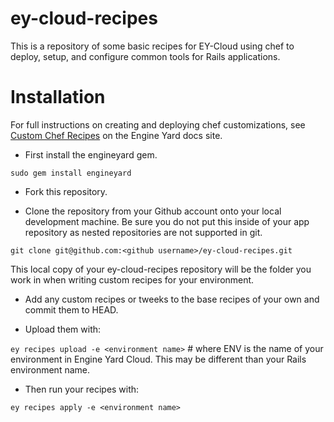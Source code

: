 ey-cloud-recipes
================
This is a repository of some basic recipes for EY-Cloud using chef to deploy, setup, and configure common tools for Rails applications.


Installation
============

For full instructions on creating and deploying chef customizations, see [Custom Chef Recipes](http://docs.engineyard.com/appcloud/howtos/customizations/custom-chef-recipes) on the Engine Yard docs site.

* First install the engineyard gem.
 
 `sudo gem install engineyard`

* Fork this repository.

* Clone the repository from your Github account onto your local development machine. Be sure you do not put this inside of your app repository as nested repositories are not supported in git.

 `git clone git@github.com:<github username>/ey-cloud-recipes.git`

This local copy of your ey-cloud-recipes repository will be the folder you work in when writing custom recipes for your environment.

* Add any custom recipes or tweeks to the base recipes of your own and commit them to HEAD.

* Upload them with: 

`ey recipes upload -e <environment name>` # where ENV is the name of your environment in Engine Yard Cloud. This may be different than your Rails environment name.

* Then run your recipes with:

`ey recipes apply -e <environment name>`
